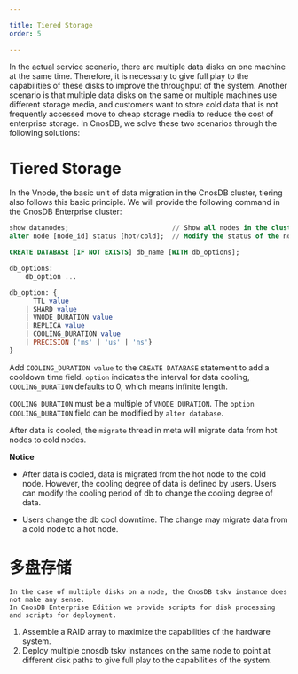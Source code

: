 ```yaml
---

title: Tiered Storage
order: 5

---
```


In the actual service scenario, there are multiple data disks on one machine at the same time. Therefore, it is necessary to give full play to the capabilities of these disks to improve the throughput of the system.
Another scenario is that multiple data disks on the same or multiple machines use different storage media, and customers want to store cold data that is not frequently accessed move to cheap storage media to reduce the cost of enterprise storage.
In CnosDB, we solve these two scenarios through the following solutions:

# Tiered Storage

In the Vnode, the basic unit of data migration in the CnosDB cluster, tiering also follows this basic principle.
We will provide the following command in the CnosDB Enterprise cluster:

```SQL
show datanodes;                          // Show all nodes in the cluster
alter node [node_id] status [hot/cold];  // Modify the status of the node
```

```SQL
CREATE DATABASE [IF NOT EXISTS] db_name [WITH db_options];

db_options:
    db_option ...

db_option: {
      TTL value
    | SHARD value
    | VNODE_DURATION value
    | REPLICA value
    | COOLING_DURATION value
    | PRECISION {'ms' | 'us' | 'ns'}
}
```

Add `COOLING_DURATION value` to the `CREATE DATABASE` statement to add a cooldown time field. `option` indicates the interval for data cooling, `COOLING_DURATION` defaults to 0, which means infinite length.

`COOLING_DURATION` must be a multiple of `VNODE_DURATION`. The `option COOLING_DURATION` field can be modified by `alter database`.

After data is cooled, the `migrate` thread in meta will migrate data from hot nodes to cold nodes.

**Notice** 

- After data is cooled, data is migrated from the hot node to the cold node. However, the cooling degree of data is defined by users. Users can modify the cooling period of db to change the cooling degree of data.

- Users change the db cool downtime. The change may migrate data from a cold node to a hot node.


# 多盘存储
    In the case of multiple disks on a node, the CnosDB tskv instance does not make any sense.
    In CnosDB Enterprise Edition we provide scripts for disk processing and scripts for deployment.
1. Assemble a RAID array to maximize the capabilities of the hardware system.
2. Deploy multiple cnosdb tskv instances on the same node to point at different disk paths to give full play to the capabilities of the system.